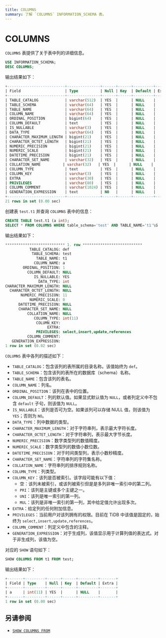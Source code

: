 ```yaml
---
title: COLUMNS
summary: 了解 `COLUMNS` INFORMATION_SCHEMA 表。
---
```


# COLUMNS

`COLUMNS` 表提供了关于表中列的详细信息。

```sql
USE INFORMATION_SCHEMA;
DESC COLUMNS;
```

输出结果如下：

```sql
+--------------------------+---------------+------+------+---------+-------+
| Field                    | Type          | Null | Key  | Default | Extra |
+--------------------------+---------------+------+------+---------+-------+
| TABLE_CATALOG            | varchar(512)  | YES  |      | NULL    |       |
| TABLE_SCHEMA             | varchar(64)   | YES  |      | NULL    |       |
| TABLE_NAME               | varchar(64)   | YES  |      | NULL    |       |
| COLUMN_NAME              | varchar(64)   | YES  |      | NULL    |       |
| ORDINAL_POSITION         | bigint(64)    | YES  |      | NULL    |       |
| COLUMN_DEFAULT           | text          | YES  |      | NULL    |       |
| IS_NULLABLE              | varchar(3)    | YES  |      | NULL    |       |
| DATA_TYPE                | varchar(64)   | YES  |      | NULL    |       |
| CHARACTER_MAXIMUM_LENGTH | bigint(21)    | YES  |      | NULL    |       |
| CHARACTER_OCTET_LENGTH   | bigint(21)    | YES  |      | NULL    |       |
| NUMERIC_PRECISION        | bigint(21)    | YES  |      | NULL    |       |
| NUMERIC_SCALE            | bigint(21)    | YES  |      | NULL    |       |
| DATETIME_PRECISION       | bigint(21)    | YES  |      | NULL    |       |
| CHARACTER_SET_NAME       | varchar(32)   | YES  |      | NULL    |       |
| COLLATION_NAME          | varchar(32)   | YES  |      | NULL    |       |
| COLUMN_TYPE              | text          | YES  |      | NULL    |       |
| COLUMN_KEY               | varchar(3)    | YES  |      | NULL    |       |
| EXTRA                    | varchar(30)   | YES  |      | NULL    |       |
| PRIVILEGES               | varchar(80)   | YES  |      | NULL    |       |
| COLUMN_COMMENT           | varchar(1024) | YES  |      | NULL    |       |
| GENERATION_EXPRESSION    | text          | NO   |      | NULL    |       |
+--------------------------+---------------+------+------+---------+-------+
21 rows in set (0.00 sec)
```

创建表 `test.t1` 并查询 `COLUMNS` 表中的信息：

```sql
CREATE TABLE test.t1 (a int);
SELECT * FROM COLUMNS WHERE table_schema='test' AND TABLE_NAME='t1'\G
```

输出结果如下：

```sql
*************************** 1. row ***************************
           TABLE_CATALOG: def
            TABLE_SCHEMA: test
              TABLE_NAME: t1
             COLUMN_NAME: a
        ORDINAL_POSITION: 1
          COLUMN_DEFAULT: NULL
             IS_NULLABLE: YES
               DATA_TYPE: int
CHARACTER_MAXIMUM_LENGTH: NULL
  CHARACTER_OCTET_LENGTH: NULL
       NUMERIC_PRECISION: 11
           NUMERIC_SCALE: 0
      DATETIME_PRECISION: NULL
      CHARACTER_SET_NAME: NULL
          COLLATION_NAME: NULL
             COLUMN_TYPE: int(11)
              COLUMN_KEY:
                   EXTRA:
              PRIVILEGES: select,insert,update,references
          COLUMN_COMMENT:
   GENERATION_EXPRESSION:
1 row in set (0.02 sec)
```

`COLUMNS` 表中各列的描述如下：

* `TABLE_CATALOG`：包含该列的表所属的目录名称。该值始终为 `def`。
* `TABLE_SCHEMA`：包含该列的表所在的数据库（schema）名称。
* `TABLE_NAME`：包含该列的表名。
* `COLUMN_NAME`：列名。
* `ORDINAL_POSITION`：该列在表中的位置。
* `COLUMN_DEFAULT`：列的默认值。如果显式默认值为 `NULL`，或者列定义中不包含 `default` 子句，则该值为 `NULL`。
* `IS_NULLABLE`：该列是否可为空。如果该列可以存储 NULL 值，则该值为 `YES`；否则为 `NO`。
* `DATA_TYPE`：列中数据的类型。
* `CHARACTER_MAXIMUM_LENGTH`：对于字符串列，表示最大字符长度。
* `CHARACTER_OCTET_LENGTH`：对于字符串列，表示最大字节长度。
* `NUMERIC_PRECISION`：数字类型列的数值精度。
* `NUMERIC_SCALE`：数字类型列的数值小数位数。
* `DATETIME_PRECISION`：对于时间类型列，表示小数秒精度。
* `CHARACTER_SET_NAME`：字符串列的字符集名称。
* `COLLATION_NAME`：字符串列的排序规则名称。
* `COLUMN_TYPE`：列类型。
* `COLUMN_KEY`：该列是否被索引。该字段可能有以下值：
    * 空：该列未被索引，或该列被索引但是是多列非唯一索引中的第二列。
    * `PRI`：该列是主键或多个主键之一。
    * `UNI`：该列是唯一索引的第一列。
    * `MUL`：该列是非唯一索引的第一列，其中给定值允许出现多次。
* `EXTRA`：给定列的任何附加信息。
* `PRIVILEGES`：当前用户对该列拥有的权限。目前在 TiDB 中该值是固定的，始终为 `select,insert,update,references`。
* `COLUMN_COMMENT`：列定义中包含的注释。
* `GENERATION_EXPRESSION`：对于生成列，该值显示用于计算列值的表达式。对于非生成列，该值为空。

对应的 `SHOW` 语句如下：

```sql
SHOW COLUMNS FROM t1 FROM test;
```

输出结果如下：

```sql
+-------+---------+------+------+---------+-------+
| Field | Type    | Null | Key  | Default | Extra |
+-------+---------+------+------+---------+-------+
| a     | int(11) | YES  |      | NULL    |       |
+-------+---------+------+------+---------+-------+
1 row in set (0.00 sec)
```

## 另请参阅

- [`SHOW COLUMNS FROM`](/sql-statements/sql-statement-show-columns-from.md)
